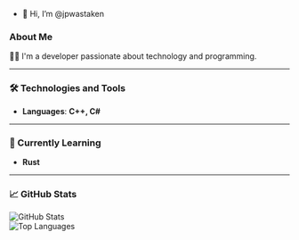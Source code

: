 - 👋 Hi, I’m @jpwastaken

### About Me  
👨‍💻 I'm a developer passionate about technology and programming.  

---

### 🛠️ Technologies and Tools  
- **Languages**: **C++, C#**  

---

### 🌱 Currently Learning  
- **Rust**

---

### 📈 GitHub Stats  
![GitHub Stats](https://github-readme-stats.vercel.app/api?username=YOUR_USERNAME&show_icons=true&theme=radical)  
![Top Languages](https://github-readme-stats.vercel.app/api/top-langs/?username=YOUR_USERNAME&layout=compact&theme=radical)  
